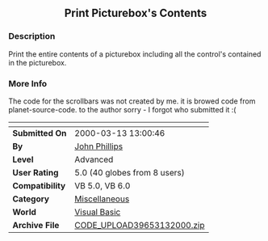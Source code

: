 ﻿<div align="center">

## Print Picturebox's Contents


</div>

### Description

Print the entire contents of a picturebox including all the control's contained in the picturebox.
 
### More Info
 
The code for the scrollbars was not created by me. it is browed code from planet-source-code. to the author sorry - I forgot who submitted it :(


<span>             |<span>
---                |---
**Submitted On**   |2000-03-13 13:00:46
**By**             |[John Phillips](https://github.com/Planet-Source-Code/PSCIndex/blob/master/ByAuthor/john-phillips.md)
**Level**          |Advanced
**User Rating**    |5.0 (40 globes from 8 users)
**Compatibility**  |VB 5\.0, VB 6\.0
**Category**       |[Miscellaneous](https://github.com/Planet-Source-Code/PSCIndex/blob/master/ByCategory/miscellaneous__1-1.md)
**World**          |[Visual Basic](https://github.com/Planet-Source-Code/PSCIndex/blob/master/ByWorld/visual-basic.md)
**Archive File**   |[CODE\_UPLOAD39653132000\.zip](https://github.com/Planet-Source-Code/john-phillips-print-picturebox-s-contents__1-6562/archive/master.zip)








